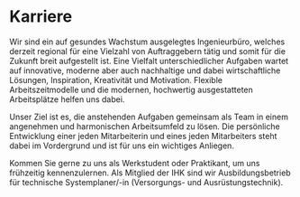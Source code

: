 # Karriere

Wir sind ein auf gesundes Wachstum ausgelegtes Ingenieurbüro, welches derzeit regional für eine Vielzahl von Auftraggebern tätig und somit für die Zukunft breit aufgestellt ist. Eine Vielfalt unterschiedlicher Aufgaben wartet auf innovative, moderne aber auch nachhaltige und dabei wirtschaftliche Lösungen, Inspiration, Kreativität und Motivation. Flexible Arbeitszeitmodelle und die modernen, hochwertig ausgestatteten Arbeitsplätze helfen uns dabei.

Unser Ziel ist es, die anstehenden Aufgaben gemeinsam als Team in einem angenehmen und harmonischen Arbeitsumfeld zu lösen. Die persönliche Entwicklung einer jeden Mitarbeiterin und eines jeden Mitarbeiters steht dabei im Vordergrund und ist für uns ein wichtiges Anliegen.

Kommen Sie gerne zu uns als Werkstudent oder Praktikant, um uns frühzeitig kennenzulernen. Als Mitglied der IHK sind wir Ausbildungsbetrieb für technische Systemplaner/-in (Versorgungs- und Ausrüstungstechnik).

